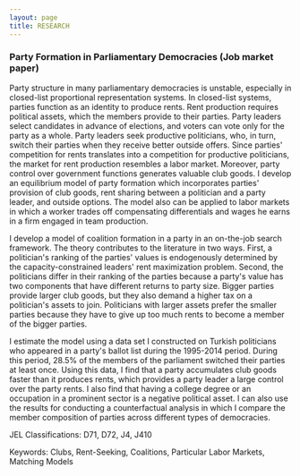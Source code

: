 ```yaml
---
layout: page
title: RESEARCH
---
```

### Party Formation in Parliamentary Democracies (Job market paper)  ###

Party structure in many parliamentary democracies is unstable, especially in closed-list proportional representation systems. In closed-list systems, parties function as an identity to produce rents. Rent production requires political assets, which the members provide to their parties. Party leaders select candidates in advance of elections, and voters can vote only for the party as a whole. Party leaders seek productive politicians, who, in turn, switch their parties when they receive better outside offers. Since parties' competition for rents translates into a competition for productive politicians, the market for rent production resembles a labor market. Moreover, party control over government functions generates valuable club goods. I develop an equilibrium model of party formation which incorporates parties' provision of club goods, rent sharing between a politician and a party leader, and outside options. The model also can be applied to labor markets in which a worker trades off compensating differentials and wages he earns in a firm engaged in team production.

I develop a model of coalition formation in a party in an on-the-job search framework. The theory contributes to the literature in two ways. First, a politician's ranking of the parties' values is endogenously determined by the capacity-constrained leaders' rent maximization problem. Second, the politicians differ in their ranking of the parties because a party's value has two components that have different returns to party size.  Bigger parties provide larger club goods, but they also demand a higher tax on a politician's assets to join. Politicians with larger assets prefer the smaller parties because they have to give up too much rents to become a member of the bigger parties.

I estimate the model using a data set I constructed on Turkish politicians who appeared in a party's ballot list during the 1995-2014 period. During this period, $28.5\%$ of the members of the parliament switched their parties at least once. Using this data, I find that a party accumulates club goods faster than it produces rents, which provides a party leader a large control over the party rents. I also find that having a college degree or an occupation in a prominent sector is a negative political asset. I can also use the results for conducting a counterfactual analysis in which I compare the  member composition of parties across different types of democracies.

JEL Classifications: D71, D72, J4, J410

Keywords: Clubs, Rent-Seeking, Coalitions, Particular Labor Markets, Matching Models
